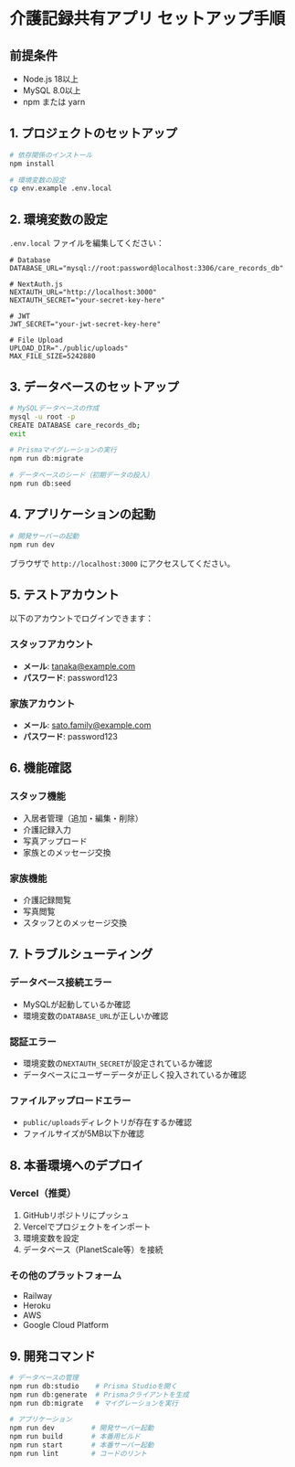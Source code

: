 # 介護記録共有アプリ セットアップ手順

## 前提条件

- Node.js 18以上
- MySQL 8.0以上
- npm または yarn

## 1. プロジェクトのセットアップ

```bash
# 依存関係のインストール
npm install

# 環境変数の設定
cp env.example .env.local
```

## 2. 環境変数の設定

`.env.local` ファイルを編集してください：

```env
# Database
DATABASE_URL="mysql://root:password@localhost:3306/care_records_db"

# NextAuth.js
NEXTAUTH_URL="http://localhost:3000"
NEXTAUTH_SECRET="your-secret-key-here"

# JWT
JWT_SECRET="your-jwt-secret-key-here"

# File Upload
UPLOAD_DIR="./public/uploads"
MAX_FILE_SIZE=5242880
```

## 3. データベースのセットアップ

```bash
# MySQLデータベースの作成
mysql -u root -p
CREATE DATABASE care_records_db;
exit

# Prismaマイグレーションの実行
npm run db:migrate

# データベースのシード（初期データの投入）
npm run db:seed
```

## 4. アプリケーションの起動

```bash
# 開発サーバーの起動
npm run dev
```

ブラウザで `http://localhost:3000` にアクセスしてください。

## 5. テストアカウント

以下のアカウントでログインできます：

### スタッフアカウント
- **メール**: tanaka@example.com
- **パスワード**: password123

### 家族アカウント
- **メール**: sato.family@example.com
- **パスワード**: password123

## 6. 機能確認

### スタッフ機能
- 入居者管理（追加・編集・削除）
- 介護記録入力
- 写真アップロード
- 家族とのメッセージ交換

### 家族機能
- 介護記録閲覧
- 写真閲覧
- スタッフとのメッセージ交換

## 7. トラブルシューティング

### データベース接続エラー
- MySQLが起動しているか確認
- 環境変数の`DATABASE_URL`が正しいか確認

### 認証エラー
- 環境変数の`NEXTAUTH_SECRET`が設定されているか確認
- データベースにユーザーデータが正しく投入されているか確認

### ファイルアップロードエラー
- `public/uploads`ディレクトリが存在するか確認
- ファイルサイズが5MB以下か確認

## 8. 本番環境へのデプロイ

### Vercel（推奨）
1. GitHubリポジトリにプッシュ
2. Vercelでプロジェクトをインポート
3. 環境変数を設定
4. データベース（PlanetScale等）を接続

### その他のプラットフォーム
- Railway
- Heroku
- AWS
- Google Cloud Platform

## 9. 開発コマンド

```bash
# データベースの管理
npm run db:studio    # Prisma Studioを開く
npm run db:generate  # Prismaクライアントを生成
npm run db:migrate   # マイグレーションを実行

# アプリケーション
npm run dev         # 開発サーバー起動
npm run build       # 本番用ビルド
npm run start       # 本番サーバー起動
npm run lint        # コードのリント
```

